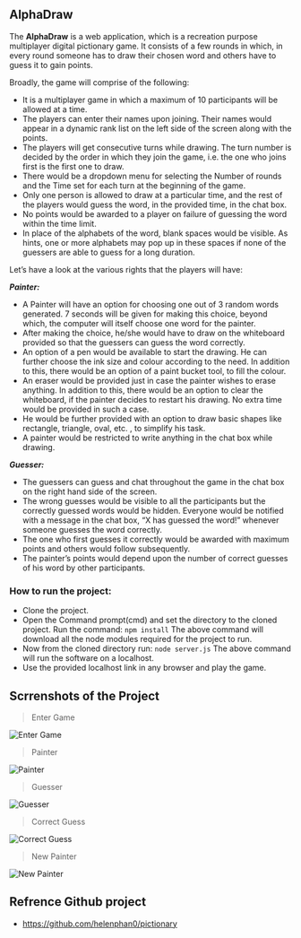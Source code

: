 ## AlphaDraw
The **AlphaDraw** is a web application, which is a recreation purpose multiplayer digital pictionary game. It consists of a few rounds in which, in every round someone has to draw their chosen word and others have to guess it to gain points.

Broadly, the game will comprise of the following:
- It is a multiplayer game in which a maximum of 10 participants will be allowed at a time. 
- The players can enter their names upon joining. Their names would appear in a dynamic rank list on the left side of the screen along with the points.
- The players will get consecutive turns while drawing. The turn number is decided by the order in which they join the game, i.e. the one who joins first is the first one to draw.
- There would be a dropdown menu for selecting the Number of rounds and the Time set for each turn at the beginning of the game. 
- Only one person is allowed to draw at a particular time, and the rest of the players would guess the word, in the provided time, in the chat box.
- No points would be awarded to a player on failure of guessing the word within the time limit.
- In place of the alphabets of the word, blank spaces would be visible. As hints, one or more alphabets may pop up in these spaces if  none of the guessers are able to guess for a long duration.

Let’s have a look at the various rights that the players will have:

***Painter:***
- A Painter will have an option for choosing one out of 3 random words generated. 7 seconds will be given for making this choice, beyond which, the computer will itself choose one word for the painter.
- After making the choice, he/she would have to draw on the whiteboard provided so that the guessers can guess the word correctly.
- An option of a pen would be available to start the drawing. He can further choose the ink size and colour according to the need. In addition to this, there would be an option of a paint bucket tool, to fill the colour.
- An eraser would be provided just in case the painter wishes to erase anything. In addition to this, there would be an option to clear the whiteboard, if the painter decides to restart his drawing. No extra time would be provided in such a case.
- He would be further provided with an option to draw basic shapes like rectangle, triangle, oval, etc. , to simplify his task.
- A painter would be restricted to write anything in the chat box while drawing.

***Guesser:***
- The guessers can guess and chat throughout the game in the chat box on the right hand side of the screen.
- The wrong guesses would be visible to all the participants but the correctly guessed words would be hidden. Everyone would be notified with a message in the chat box, “X has guessed the word!” whenever someone guesses the word correctly.
- The one who first guesses it correctly would be awarded with maximum points and others would follow subsequently.
- The painter’s points would depend upon the number of correct guesses of his word by other participants.


### How to run the project:
- Clone the project.
- Open the Command prompt(cmd) and set the directory to the cloned project. Run the command: 
  ``` npm install ```
  The above command will download all the node modules required for the project to run.
- Now from the cloned directory run: 
  ``` node server.js ```
  The above command will run the software on a localhost.
- Use the provided localhost link in any browser and play the game.

## Scrrenshots of the Project

> Enter Game 

![Enter Game](https://github.com/am791/AlphaDraw/blob/master/Screenshots/enter-game.PNG)

> Painter

![Painter](https://github.com/am791/AlphaDraw/blob/master/Screenshots/painter.PNG)

> Guesser

![Guesser](https://github.com/am791/AlphaDraw/blob/master/Screenshots/guesser.PNG)

> Correct Guess

![Correct Guess](https://github.com/am791/AlphaDraw/blob/master/Screenshots/correct-guess.PNG)

> New Painter

![New Painter](https://github.com/am791/AlphaDraw/blob/master/Screenshots/new-painter.PNG)

## Refrence Github project
- https://github.com/helenphan0/pictionary
